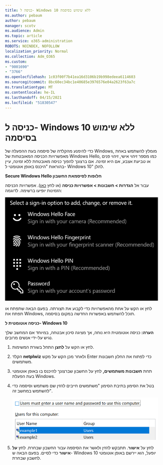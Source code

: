 ```yaml
---
title: כניסה ל- Windows 10 ללא שימוש בסיסמה
ms.author: pebaum
author: pebaum
manager: scotv
ms.audience: Admin
ms.topic: article
ms.service: o365-administration
ROBOTS: NOINDEX, NOFOLLOW
localization_priority: Normal
ms.collection: Adm_O365
ms.custom:
- "9001690"
- "3766"
ms.openlocfilehash: 1c03f00f7b41ea16d3106b19b998edeea6114603
ms.sourcegitcommit: 8bc60ec34bc1e40685e3976576e04a2623f63a7c
ms.translationtype: MT
ms.contentlocale: he-IL
ms.lasthandoff: 04/15/2021
ms.locfileid: "51830547"
---
```

# <a name="sign-in-to-windows-10-without-using-a-password"></a>כניסה ל- Windows 10 ללא שימוש בסיסמה

כדי להימנע מהקלדה של סיסמה בעת ההפעלה של Windows, מומלץ להשתמש באחת מאפשרויות הכניסה המאובטחות של Windows Hello, כמו מספר זיהוי אישי, זיהוי פנים או טביעת אצבע, אם היא זמינה. אם ברצונך להפוך כניסה מאובטחת ללא זמינה, עיין בהוראות "היכנס באופן אוטומטי ל- Windows 10" להלן.

**Secure Windows Hello חלופות לסיסמאת החשבון**

עבור אל **הגדרות > חשבונות > אפשרויות כניסה** (או לחץ [כאן](ms-settings:signinoptions?activationSource=GetHelp)). אפשרויות הכניסה הזמינות יופיעו ברשימה. לדוגמה:

![אפשרויות כניסה.](media/sign-in-options.png)

לחץ או הקש על אחת מהאפשרויות כדי לקבוע את תצורתה. בפעם הבאה שתפתח או תפתח את Windows, תוכל להשתמש באפשרות החדשה במקום בסיסמה. 

**כניסה אוטומטית ל- Windows 10**

**הערה:** כניסה אוטומטית היא נוחה, אך מציגה סיכון אבטחה, במיוחד אם המחשב שלך נגיש על-ידי אנשים מרובים. 

1. לחץ או הקש על **לחצן** התחל בשורת המשימות.

2. הקלד **netplwiz** ולאחר מכן הקש על מקש Enter כדי לפתוח את החלון חשבונות משתמשים.

3. תחת **חשבונות משתמשים,** לחץ על החשבון שברצונך להיכנס בו באופן אוטומטי בעת הפעלת Windows.

4. בטל את הסימון בתיבת הסימון "משתמשים חייבים להזין שם משתמש וסיסמה כדי להשתמש במחשב זה".

    ![המשתמשים חייבים להזין אפשרות של שם משתמש וסיסמה.](media/users-must-enter-username.png)

5. לחץ על **אישור**. תתבקש להזין ולאשר את הסיסמה עבור החשבון שבחרת. לחץ **על אישור** כדי לסיים. בפעם הבאה ש- Windows 10 יופעל, הוא יירשם באופן אוטומטי לחשבון שבחרת.
